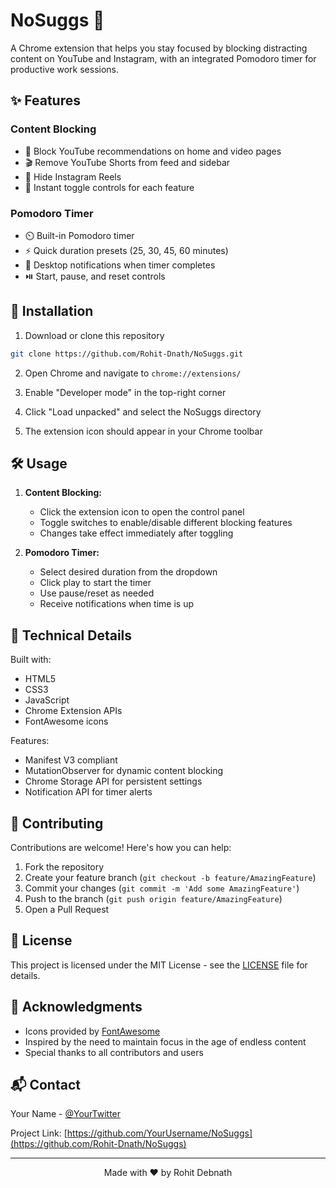 # NoSuggs 🚫


A Chrome extension that helps you stay focused by blocking distracting content on YouTube and Instagram, with an integrated Pomodoro timer for productive work sessions.

## ✨ Features

### Content Blocking
- 🎯 Block YouTube recommendations on home and video pages
- 🎬 Remove YouTube Shorts from feed and sidebar
- 📱 Hide Instagram Reels
- 🔄 Instant toggle controls for each feature

### Pomodoro Timer
- ⏲️ Built-in Pomodoro timer
- ⚡ Quick duration presets (25, 30, 45, 60 minutes)
- 🔔 Desktop notifications when timer completes
- ⏯️ Start, pause, and reset controls

<!-- ## 🖥️ Screenshots

<div align="center">
  <img src="./assets/screenshot1.png" alt="NoSuggs Main Interface" width="300"/>
  <img src="./assets/screenshot2.png" alt="NoSuggs in Action" width="300"/>
</div> -->

## 🚀 Installation

1. Download or clone this repository
```bash
git clone https://github.com/Rohit-Dnath/NoSuggs.git
```

2. Open Chrome and navigate to `chrome://extensions/`

3. Enable "Developer mode" in the top-right corner

4. Click "Load unpacked" and select the NoSuggs directory

5. The extension icon should appear in your Chrome toolbar

## 🛠️ Usage

1. **Content Blocking:**
   - Click the extension icon to open the control panel
   - Toggle switches to enable/disable different blocking features
   - Changes take effect immediately after toggling

2. **Pomodoro Timer:**
   - Select desired duration from the dropdown
   - Click play to start the timer
   - Use pause/reset as needed
   - Receive notifications when time is up

## 🔧 Technical Details

Built with:
- HTML5
- CSS3
- JavaScript
- Chrome Extension APIs
- FontAwesome icons

Features:
- Manifest V3 compliant
- MutationObserver for dynamic content blocking
- Chrome Storage API for persistent settings
- Notification API for timer alerts

## 🤝 Contributing

Contributions are welcome! Here's how you can help:

1. Fork the repository
2. Create your feature branch (`git checkout -b feature/AmazingFeature`)
3. Commit your changes (`git commit -m 'Add some AmazingFeature'`)
4. Push to the branch (`git push origin feature/AmazingFeature`)
5. Open a Pull Request

## 📝 License

This project is licensed under the MIT License - see the [LICENSE](LICENSE) file for details.

## 🙏 Acknowledgments

- Icons provided by [FontAwesome](https://fontawesome.com/)
- Inspired by the need to maintain focus in the age of endless content
- Special thanks to all contributors and users

## 📬 Contact

Your Name - [@YourTwitter](https://twitter.com/r0dth)

Project Link: [https://github.com/YourUsername/NoSuggs](https://github.com/Rohit-Dnath/NoSuggs)

---
<div align="center">
Made with ❤️ by Rohit Debnath
</div>